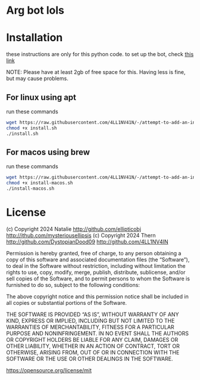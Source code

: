 # Arg bot lols

# Installation
these instructions are only for this python code. to set up the bot, check [this link](https://guide.pycord.dev/getting-started/creating-your-first-bot) 

NOTE: Please have at least 2gb of free space for this. Having less is fine, but may cause problems. 

## For linux using apt
run these commands
```bash
wget https://raw.githubusercontent.com/4LL1NV41N/-/attempt-to-add-an-install-script/install.sh 
chmod +x install.sh
./install.sh
```

## For macos using brew
run these commands
```bash
wget https://raw.githubusercontent.com/4LL1NV41N/-/attempt-to-add-an-install-script/install-macos.sh 
chmod +x install-macos.sh
./install-macos.sh
```
# License

(c) Copyright 2024 Natalie http://github.com/ellipticobj http://ithub.com/mysteriousellipsis
(c) Copyright 2024 Thern http://github.com/DystopianDood09 http://github.com/4LL1NV4IN

Permission is hereby granted, free of charge, to any person obtaining a copy of 
this software and associated documentation files (the “Software”), to deal in the 
Software without restriction, including without limitation the rights to use, copy, 
modify, merge, publish, distribute, sublicense, and/or sell copies of the Software, 
and to permit persons to whom the Software is furnished to do so, subject to the 
following conditions:

The above copyright notice and this permission notice shall be included in all copies 
or substantial portions of the Software.

THE SOFTWARE IS PROVIDED “AS IS”, WITHOUT WARRANTY OF ANY KIND, EXPRESS OR IMPLIED, 
INCLUDING BUT NOT LIMITED TO THE WARRANTIES OF MERCHANTABILITY, FITNESS FOR A 
PARTICULAR PURPOSE AND NONINFRINGEMENT. IN NO EVENT SHALL THE AUTHORS OR COPYRIGHT 
HOLDERS BE LIABLE FOR ANY CLAIM, DAMAGES OR OTHER LIABILITY, WHETHER IN AN ACTION OF 
CONTRACT, TORT OR OTHERWISE, ARISING FROM, OUT OF OR IN CONNECTION WITH THE SOFTWARE 
OR THE USE OR OTHER DEALINGS IN THE SOFTWARE.

https://opensource.org/license/mit    